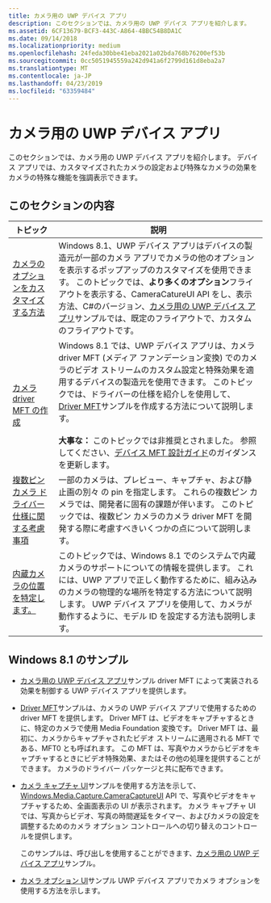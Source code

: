 ```yaml
---
title: カメラ用の UWP デバイス アプリ
description: このセクションでは、カメラ用の UWP デバイス アプリを紹介します。
ms.assetid: 6CF13679-BCF3-443C-A864-4BBC54B8DA1C
ms.date: 09/14/2018
ms.localizationpriority: medium
ms.openlocfilehash: 24feda30bbe41eba2021a02bda768b76200ef53b
ms.sourcegitcommit: 0cc5051945559a242d941a6f2799d161d8eba2a7
ms.translationtype: MT
ms.contentlocale: ja-JP
ms.lasthandoff: 04/23/2019
ms.locfileid: "63359484"
---
```

# <a name="uwp-device-apps-for-cameras"></a>カメラ用の UWP デバイス アプリ


このセクションでは、カメラ用の UWP デバイス アプリを紹介します。 デバイス アプリでは、カスタマイズされたカメラの設定および特殊なカメラの効果をカメラの特殊な機能を強調表示できます。

## <a name="in-this-section"></a>このセクションの内容


| トピック | 説明 |
| ----- | ----------- |
| [カメラのオプションをカスタマイズする方法](how-to-customize-camera-options.md) | Windows 8.1、UWP デバイス アプリはデバイスの製造元が一部のカメラ アプリでカメラの他のオプションを表示するポップアップのカスタマイズを使用できます。 このトピックでは、<strong>より多くのオプション</strong>フライアウトを表示する、CameraCatureUI API をし、表示方法、C#のバージョン、[カメラ用の UWP デバイス アプリ](https://go.microsoft.com/fwlink/p/?LinkID=227865)サンプルでは、既定のフライアウトで、カスタムのフライアウトです。 |
| [カメラ driver MFT の作成](creating-a-camera-driver-mft.md) | Windows 8.1 では、UWP デバイス アプリは、カメラ driver MFT (メディア ファンデーション変換) でのカメラのビデオ ストリームのカスタム設定と特殊効果を適用するデバイスの製造元を使用できます。 このトピックでは、ドライバーの仕様を紹介しを使用して、 [Driver MFT](https://go.microsoft.com/fwlink/p/?LinkID=251566)サンプルを作成する方法について説明します。<br><br> **大事な：** このトピックでは非推奨とされました。 参照してください、[デバイス MFT 設計ガイド](https://docs.microsoft.com/windows-hardware/drivers/stream/dmft-design)のガイダンスを更新します。
| [複数ピン カメラ ドライバー仕様に関する考慮事項](driver-mfts-on-multi-pin-cameras.md) | 一部のカメラは、プレビュー、キャプチャ、および静止画の別々 の pin を指定します。 これらの複数ピン カメラでは、開発者に固有の課題が伴います。 このトピックでは、複数ピン カメラのカメラ driver MFT を開発する際に考慮すべきいくつかの点について説明します。 |
| [内蔵カメラの位置を特定します。](identifying-the-location-of-internal-cameras.md) | このトピックでは、Windows 8.1 でのシステムで内蔵カメラのサポートについての情報を提供します。 これには、UWP アプリで正しく動作するために、組み込みのカメラの物理的な場所を特定する方法について説明します。 UWP デバイス アプリを使用して、カメラが動作するように、モデル ID を設定する方法も説明します。 |


## <a name="windows81-samples"></a>Windows 8.1 のサンプル


-   [カメラ用の UWP デバイス アプリ](https://go.microsoft.com/fwlink/p/?LinkID=227865)サンプル driver MFT によって実装される効果を制御する UWP デバイス アプリを提供します。

-   [Driver MFT](https://go.microsoft.com/fwlink/p/?LinkID=251566)サンプルは、カメラの UWP デバイス アプリで使用するための driver MFT を提供します。 Driver MFT は、ビデオをキャプチャするときに、特定のカメラで使用 Media Foundation 変換です。 Driver MFT は、最初に、カメラからキャプチャされたビデオ ストリームに適用される MFT である、MFT0 とも呼ばれます。 この MFT は、写真やカメラからビデオをキャプチャするときにビデオ特殊効果、またはその他の処理を提供することができます。 カメラのドライバー パッケージと共に配布できます。

-   [カメラ キャプチャ UI](https://go.microsoft.com/fwlink/p/?linkid=228589)サンプルを使用する方法を示して、 [Windows.Media.Capture.CameraCaptureUI](https://msdn.microsoft.com/library/windows/apps/br241030) API で、写真やビデオをキャプチャするため、全画面表示の UI が表示されます。 カメラ キャプチャ UI では、写真からビデオ、写真の時間遅延をタイマー、およびカメラの設定を調整するためのカメラ オプション コントロールへの切り替えのコントロールを提供します。

    このサンプルは、呼び出しを使用することができます、[カメラ用の UWP デバイス アプリ](https://go.microsoft.com/fwlink/p/?LinkID=227865)サンプル。

-   [カメラ オプション UI](https://go.microsoft.com/fwlink/p/?linkid=228588)サンプル UWP デバイス アプリでカメラ オプションを使用する方法を示します。
